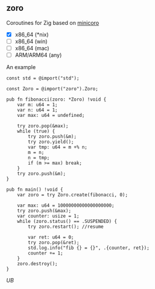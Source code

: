 ## zoro

Coroutines for Zig based on [minicoro](https://github.com/edubart/minicoro)

- [X] x86_64 (*nix)
- [ ] x86_64 (win)
- [ ] x86_64 (mac)
- [ ] ARM/ARM64 (any)

An example
```Zig
const std = @import("std");

const Zoro = @import("zoro").Zoro;

pub fn fibonacci(zoro: *Zoro) !void {
    var m: u64 = 1;
    var n: u64 = 1;
    var max: u64 = undefined;

    try zoro.pop(&max);
    while (true) {
        try zoro.push(&m);
        try zoro.yield();
        var tmp: u64 = m +% n;
        m = n;
        n = tmp;
        if (m >= max) break;
    }
    try zoro.push(&m);
}

pub fn main() !void {
    var zoro = try Zoro.create(fibonacci, 0);

    var max: u64 = 10000000000000000000;
    try zoro.push(&max);
    var counter: usize = 1;
    while (zoro.status() == .SUSPENDED) {
        try zoro.restart(); //resume

        var ret: u64 = 0;
        try zoro.pop(&ret);
        std.log.info("fib {} = {}", .{counter, ret});
        counter += 1;
    }
    zoro.destroy();
}
```
*UB*
